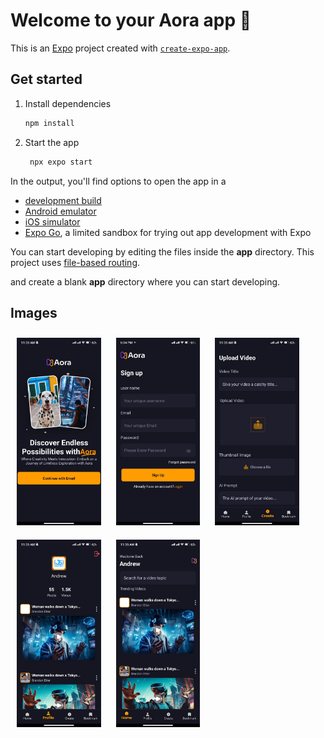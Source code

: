 # Welcome to your Aora app 👋

This is an [Expo](https://expo.dev) project created with [`create-expo-app`](https://www.npmjs.com/package/create-expo-app).

## Get started

1. Install dependencies

   ```bash
   npm install
   ```

2. Start the app

   ```bash
    npx expo start
   ```

In the output, you'll find options to open the app in a

- [development build](https://docs.expo.dev/develop/development-builds/introduction/)
- [Android emulator](https://docs.expo.dev/workflow/android-studio-emulator/)
- [iOS simulator](https://docs.expo.dev/workflow/ios-simulator/)
- [Expo Go](https://expo.dev/go), a limited sandbox for trying out app development with Expo

You can start developing by editing the files inside the **app** directory. This project uses [file-based routing](https://docs.expo.dev/router/introduction).


and create a blank **app** directory where you can start developing.

## Images
<img src="./images/image4.jpeg" alt="Image" style="width: 150; height: 300px; margin:10px">
<img src="./images/Aora_App.jpeg" alt="Image" style="width: 150; height: 300px; margin:10px">
<img src="./images/image1.jpeg" alt="Image" style="width: 150; height: 300px; margin:10px">
<img src="./images/image2.jpeg" alt="Image" style="width: 150; height: 300px; margin:10px">
<img src="./images/image3.jpeg" alt="Image" style="width: 150; height: 300px; margin:10px">
